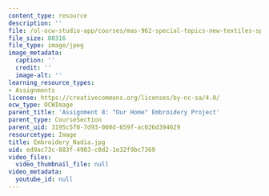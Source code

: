 ```yaml
---
content_type: resource
description: ''
file: /ol-ocw-studio-app/courses/mas-962-special-topics-new-textiles-spring-2010/ed9ac73c883f4903c0d21e32f9bc7369_Embroidery_Nadia.jpg
file_size: 80316
file_type: image/jpeg
image_metadata:
  caption: ''
  credit: ''
  image-alt: ''
learning_resource_types:
- Assignments
license: https://creativecommons.org/licenses/by-nc-sa/4.0/
ocw_type: OCWImage
parent_title: 'Assignment 8: "Our Home" Embroidery Project'
parent_type: CourseSection
parent_uid: 3195c5f0-7d93-000d-659f-ac026d394629
resourcetype: Image
title: Embroidery_Nadia.jpg
uid: ed9ac73c-883f-4903-c0d2-1e32f9bc7369
video_files:
  video_thumbnail_file: null
video_metadata:
  youtube_id: null
---
```


